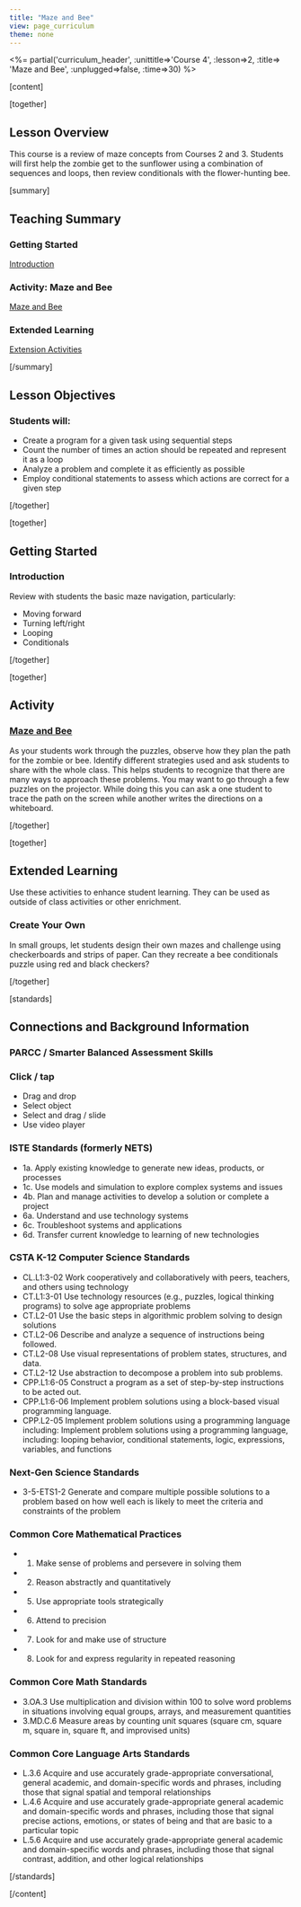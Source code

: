 ```yaml
---
title: "Maze and Bee"
view: page_curriculum
theme: none
---
```


<%= partial('curriculum_header', :unittitle=>'Course 4', :lesson=>2, :title=> 'Maze and Bee', :unplugged=>false, :time=>30) %>

[content]

[together]

## Lesson Overview 
This course is a review of maze concepts from Courses 2 and 3. Students will first help the zombie get to the sunflower using a combination of sequences and loops, then review conditionals with the flower-hunting bee.

[summary]

## Teaching Summary
### **Getting Started**

[Introduction](#GetStarted) <br/>

### **Activity: Maze and Bee**

[Maze and Bee](#Activity)

### **Extended Learning**

[Extension Activities](#Extended)


[/summary]

## Lesson Objectives 
### Students will:

- Create a program for a given task using sequential steps
- Count the number of times an action should be repeated and represent it as a loop
- Analyze a problem and complete it as efficiently as possible
- Employ conditional statements to assess which actions are correct for a given step

[/together]

[together]

## Getting Started

### <a name="GetStarted"></a> Introduction
Review with students the basic maze navigation, particularly:

- Moving forward
- Turning left/right
- Looping
- Conditionals

[/together]

[together]

## Activity
### <a name="Activity"></a> [Maze and Bee](http://learn.code.org/s/course4/lessons/2/levels/1)

As your students work through the puzzles, observe how they plan the path for the zombie or bee. Identify different strategies used and ask students to share with the whole class. This helps students to recognize that there are many ways to approach these problems.
You may want to go through a few puzzles on the projector. While doing this you can ask a one student to trace the path on the screen while another writes the directions on a whiteboard.


[/together]


<!--(this is left in here as an example of how to include an image in Markdown)
![](binaryphoto.png) -->


[together]

## Extended Learning 
<a name="Extended"></a>Use these activities to enhance student learning. They can be used as outside of class activities or other enrichment.

### Create Your Own

In small groups, let students design their own mazes and challenge using checkerboards and strips of paper.  Can they recreate a bee conditionals puzzle using red and black checkers?

[/together]

[standards]

## Connections and Background Information

### PARCC / Smarter Balanced Assessment Skills

### Click / tap

- Drag and drop
- Select object
- Select and drag / slide
- Use video player

### ISTE Standards (formerly NETS)

- 1a. Apply existing knowledge to generate new ideas, products, or processes
- 1c. Use models and simulation to explore complex systems and issues
- 4b. Plan and manage activities to develop a solution or complete a project
- 6a. Understand and use technology systems
- 6c. Troubleshoot systems and applications
- 6d. Transfer current knowledge to learning of new technologies

### CSTA K-12 Computer Science Standards

- CL.L1:3-02 Work cooperatively and collaboratively with peers, teachers, and others using technology
- CT.L1:3-01 Use technology resources (e.g., puzzles, logical thinking programs) to solve age appropriate problems
- CT.L2-01 Use the basic steps in algorithmic problem solving to design solutions
- CT.L2-06 Describe and analyze a sequence of instructions being followed.
- CT.L2-08 Use visual representations of problem states, structures, and data.
- CT.L2-12 Use abstraction to decompose a problem into sub problems.
- CPP.L1:6-05 Construct a program as a set of step-by-step instructions to be acted out.
- CPP.L1:6-06 Implement problem solutions using a block-based visual programming language.
- CPP.L2-05 Implement problem solutions using a programming language including: Implement problem solutions using a programming language, including: looping behavior, conditional statements, logic, expressions, variables, and functions

### Next-Gen Science Standards

- 3-5-ETS1-2 Generate and compare multiple possible solutions to a problem based on how well each is likely to meet the criteria and constraints of the problem

### Common Core Mathematical Practices

- 1. Make sense of problems and persevere in solving them
- 2. Reason abstractly and quantitatively
- 5. Use appropriate tools strategically
- 6. Attend to precision
- 7. Look for and make use of structure
- 8. Look for and express regularity in repeated reasoning

### Common Core Math Standards

- 3.OA.3 Use multiplication and division within 100 to solve word problems in situations involving equal groups, arrays, and measurement quantities
- 3.MD.C.6 Measure areas by counting unit squares (square cm, square m, square in, square ft, and improvised units)

### Common Core Language Arts Standards

- L.3.6 Acquire and use accurately grade-appropriate conversational, general academic, and domain-specific words and phrases, including those that signal spatial and temporal relationships
- L.4.6 Acquire and use accurately grade-appropriate general academic and domain-specific words and phrases, including those that signal precise actions, emotions, or states of being and that are basic to a particular topic
- L.5.6 Acquire and use accurately grade-appropriate general academic and domain-specific words and phrases, including those that signal contrast, addition, and other logical relationships


[/standards]

[/content]

<link rel="stylesheet" type="text/css" href="../docs/morestyle.css"/>
